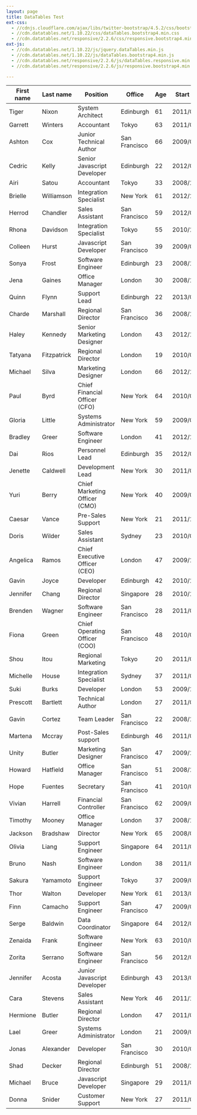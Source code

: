 ```yaml
---
layout: page
title: DataTables Test
ext-css:
  - //cdnjs.cloudflare.com/ajax/libs/twitter-bootstrap/4.5.2/css/bootstrap.css
  - //cdn.datatables.net/1.10.22/css/dataTables.bootstrap4.min.css
  - //cdn.datatables.net/responsive/2.2.6/css/responsive.bootstrap4.min.css
ext-js:
  - //cdn.datatables.net/1.10.22/js/jquery.dataTables.min.js
  - //cdn.datatables.net/1.10.22/js/dataTables.bootstrap4.min.js
  - //cdn.datatables.net/responsive/2.2.6/js/dataTables.responsive.min.js
  - //cdn.datatables.net/responsive/2.2.6/js/responsive.bootstrap4.min.js

---
```


<table id="example" class="table table-striped table-bordered dt-responsive nowrap" style="width:100%">
        <thead>
            <tr>
                <th>First name</th>
                <th>Last name</th>
                <th>Position</th>
                <th>Office</th>
                <th>Age</th>
                <th>Start date</th>
                <th>Salary</th>
                <th>Extn.</th>
                <th>E-mail</th>
            </tr>
        </thead>
        <tbody>
            <tr>
                <td>Tiger</td>
                <td>Nixon</td>
                <td>System Architect</td>
                <td>Edinburgh</td>
                <td>61</td>
                <td>2011/04/25</td>
                <td>$320,800</td>
                <td>5421</td>
                <td>t.nixon@datatables.net</td>
            </tr>
            <tr>
                <td>Garrett</td>
                <td>Winters</td>
                <td>Accountant</td>
                <td>Tokyo</td>
                <td>63</td>
                <td>2011/07/25</td>
                <td>$170,750</td>
                <td>8422</td>
                <td>g.winters@datatables.net</td>
            </tr>
            <tr>
                <td>Ashton</td>
                <td>Cox</td>
                <td>Junior Technical Author</td>
                <td>San Francisco</td>
                <td>66</td>
                <td>2009/01/12</td>
                <td>$86,000</td>
                <td>1562</td>
                <td>a.cox@datatables.net</td>
            </tr>
            <tr>
                <td>Cedric</td>
                <td>Kelly</td>
                <td>Senior Javascript Developer</td>
                <td>Edinburgh</td>
                <td>22</td>
                <td>2012/03/29</td>
                <td>$433,060</td>
                <td>6224</td>
                <td>c.kelly@datatables.net</td>
            </tr>
            <tr>
                <td>Airi</td>
                <td>Satou</td>
                <td>Accountant</td>
                <td>Tokyo</td>
                <td>33</td>
                <td>2008/11/28</td>
                <td>$162,700</td>
                <td>5407</td>
                <td>a.satou@datatables.net</td>
            </tr>
            <tr>
                <td>Brielle</td>
                <td>Williamson</td>
                <td>Integration Specialist</td>
                <td>New York</td>
                <td>61</td>
                <td>2012/12/02</td>
                <td>$372,000</td>
                <td>4804</td>
                <td>b.williamson@datatables.net</td>
            </tr>
            <tr>
                <td>Herrod</td>
                <td>Chandler</td>
                <td>Sales Assistant</td>
                <td>San Francisco</td>
                <td>59</td>
                <td>2012/08/06</td>
                <td>$137,500</td>
                <td>9608</td>
                <td>h.chandler@datatables.net</td>
            </tr>
            <tr>
                <td>Rhona</td>
                <td>Davidson</td>
                <td>Integration Specialist</td>
                <td>Tokyo</td>
                <td>55</td>
                <td>2010/10/14</td>
                <td>$327,900</td>
                <td>6200</td>
                <td>r.davidson@datatables.net</td>
            </tr>
            <tr>
                <td>Colleen</td>
                <td>Hurst</td>
                <td>Javascript Developer</td>
                <td>San Francisco</td>
                <td>39</td>
                <td>2009/09/15</td>
                <td>$205,500</td>
                <td>2360</td>
                <td>c.hurst@datatables.net</td>
            </tr>
            <tr>
                <td>Sonya</td>
                <td>Frost</td>
                <td>Software Engineer</td>
                <td>Edinburgh</td>
                <td>23</td>
                <td>2008/12/13</td>
                <td>$103,600</td>
                <td>1667</td>
                <td>s.frost@datatables.net</td>
            </tr>
            <tr>
                <td>Jena</td>
                <td>Gaines</td>
                <td>Office Manager</td>
                <td>London</td>
                <td>30</td>
                <td>2008/12/19</td>
                <td>$90,560</td>
                <td>3814</td>
                <td>j.gaines@datatables.net</td>
            </tr>
            <tr>
                <td>Quinn</td>
                <td>Flynn</td>
                <td>Support Lead</td>
                <td>Edinburgh</td>
                <td>22</td>
                <td>2013/03/03</td>
                <td>$342,000</td>
                <td>9497</td>
                <td>q.flynn@datatables.net</td>
            </tr>
            <tr>
                <td>Charde</td>
                <td>Marshall</td>
                <td>Regional Director</td>
                <td>San Francisco</td>
                <td>36</td>
                <td>2008/10/16</td>
                <td>$470,600</td>
                <td>6741</td>
                <td>c.marshall@datatables.net</td>
            </tr>
            <tr>
                <td>Haley</td>
                <td>Kennedy</td>
                <td>Senior Marketing Designer</td>
                <td>London</td>
                <td>43</td>
                <td>2012/12/18</td>
                <td>$313,500</td>
                <td>3597</td>
                <td>h.kennedy@datatables.net</td>
            </tr>
            <tr>
                <td>Tatyana</td>
                <td>Fitzpatrick</td>
                <td>Regional Director</td>
                <td>London</td>
                <td>19</td>
                <td>2010/03/17</td>
                <td>$385,750</td>
                <td>1965</td>
                <td>t.fitzpatrick@datatables.net</td>
            </tr>
            <tr>
                <td>Michael</td>
                <td>Silva</td>
                <td>Marketing Designer</td>
                <td>London</td>
                <td>66</td>
                <td>2012/11/27</td>
                <td>$198,500</td>
                <td>1581</td>
                <td>m.silva@datatables.net</td>
            </tr>
            <tr>
                <td>Paul</td>
                <td>Byrd</td>
                <td>Chief Financial Officer (CFO)</td>
                <td>New York</td>
                <td>64</td>
                <td>2010/06/09</td>
                <td>$725,000</td>
                <td>3059</td>
                <td>p.byrd@datatables.net</td>
            </tr>
            <tr>
                <td>Gloria</td>
                <td>Little</td>
                <td>Systems Administrator</td>
                <td>New York</td>
                <td>59</td>
                <td>2009/04/10</td>
                <td>$237,500</td>
                <td>1721</td>
                <td>g.little@datatables.net</td>
            </tr>
            <tr>
                <td>Bradley</td>
                <td>Greer</td>
                <td>Software Engineer</td>
                <td>London</td>
                <td>41</td>
                <td>2012/10/13</td>
                <td>$132,000</td>
                <td>2558</td>
                <td>b.greer@datatables.net</td>
            </tr>
            <tr>
                <td>Dai</td>
                <td>Rios</td>
                <td>Personnel Lead</td>
                <td>Edinburgh</td>
                <td>35</td>
                <td>2012/09/26</td>
                <td>$217,500</td>
                <td>2290</td>
                <td>d.rios@datatables.net</td>
            </tr>
            <tr>
                <td>Jenette</td>
                <td>Caldwell</td>
                <td>Development Lead</td>
                <td>New York</td>
                <td>30</td>
                <td>2011/09/03</td>
                <td>$345,000</td>
                <td>1937</td>
                <td>j.caldwell@datatables.net</td>
            </tr>
            <tr>
                <td>Yuri</td>
                <td>Berry</td>
                <td>Chief Marketing Officer (CMO)</td>
                <td>New York</td>
                <td>40</td>
                <td>2009/06/25</td>
                <td>$675,000</td>
                <td>6154</td>
                <td>y.berry@datatables.net</td>
            </tr>
            <tr>
                <td>Caesar</td>
                <td>Vance</td>
                <td>Pre-Sales Support</td>
                <td>New York</td>
                <td>21</td>
                <td>2011/12/12</td>
                <td>$106,450</td>
                <td>8330</td>
                <td>c.vance@datatables.net</td>
            </tr>
            <tr>
                <td>Doris</td>
                <td>Wilder</td>
                <td>Sales Assistant</td>
                <td>Sydney</td>
                <td>23</td>
                <td>2010/09/20</td>
                <td>$85,600</td>
                <td>3023</td>
                <td>d.wilder@datatables.net</td>
            </tr>
            <tr>
                <td>Angelica</td>
                <td>Ramos</td>
                <td>Chief Executive Officer (CEO)</td>
                <td>London</td>
                <td>47</td>
                <td>2009/10/09</td>
                <td>$1,200,000</td>
                <td>5797</td>
                <td>a.ramos@datatables.net</td>
            </tr>
            <tr>
                <td>Gavin</td>
                <td>Joyce</td>
                <td>Developer</td>
                <td>Edinburgh</td>
                <td>42</td>
                <td>2010/12/22</td>
                <td>$92,575</td>
                <td>8822</td>
                <td>g.joyce@datatables.net</td>
            </tr>
            <tr>
                <td>Jennifer</td>
                <td>Chang</td>
                <td>Regional Director</td>
                <td>Singapore</td>
                <td>28</td>
                <td>2010/11/14</td>
                <td>$357,650</td>
                <td>9239</td>
                <td>j.chang@datatables.net</td>
            </tr>
            <tr>
                <td>Brenden</td>
                <td>Wagner</td>
                <td>Software Engineer</td>
                <td>San Francisco</td>
                <td>28</td>
                <td>2011/06/07</td>
                <td>$206,850</td>
                <td>1314</td>
                <td>b.wagner@datatables.net</td>
            </tr>
            <tr>
                <td>Fiona</td>
                <td>Green</td>
                <td>Chief Operating Officer (COO)</td>
                <td>San Francisco</td>
                <td>48</td>
                <td>2010/03/11</td>
                <td>$850,000</td>
                <td>2947</td>
                <td>f.green@datatables.net</td>
            </tr>
            <tr>
                <td>Shou</td>
                <td>Itou</td>
                <td>Regional Marketing</td>
                <td>Tokyo</td>
                <td>20</td>
                <td>2011/08/14</td>
                <td>$163,000</td>
                <td>8899</td>
                <td>s.itou@datatables.net</td>
            </tr>
            <tr>
                <td>Michelle</td>
                <td>House</td>
                <td>Integration Specialist</td>
                <td>Sydney</td>
                <td>37</td>
                <td>2011/06/02</td>
                <td>$95,400</td>
                <td>2769</td>
                <td>m.house@datatables.net</td>
            </tr>
            <tr>
                <td>Suki</td>
                <td>Burks</td>
                <td>Developer</td>
                <td>London</td>
                <td>53</td>
                <td>2009/10/22</td>
                <td>$114,500</td>
                <td>6832</td>
                <td>s.burks@datatables.net</td>
            </tr>
            <tr>
                <td>Prescott</td>
                <td>Bartlett</td>
                <td>Technical Author</td>
                <td>London</td>
                <td>27</td>
                <td>2011/05/07</td>
                <td>$145,000</td>
                <td>3606</td>
                <td>p.bartlett@datatables.net</td>
            </tr>
            <tr>
                <td>Gavin</td>
                <td>Cortez</td>
                <td>Team Leader</td>
                <td>San Francisco</td>
                <td>22</td>
                <td>2008/10/26</td>
                <td>$235,500</td>
                <td>2860</td>
                <td>g.cortez@datatables.net</td>
            </tr>
            <tr>
                <td>Martena</td>
                <td>Mccray</td>
                <td>Post-Sales support</td>
                <td>Edinburgh</td>
                <td>46</td>
                <td>2011/03/09</td>
                <td>$324,050</td>
                <td>8240</td>
                <td>m.mccray@datatables.net</td>
            </tr>
            <tr>
                <td>Unity</td>
                <td>Butler</td>
                <td>Marketing Designer</td>
                <td>San Francisco</td>
                <td>47</td>
                <td>2009/12/09</td>
                <td>$85,675</td>
                <td>5384</td>
                <td>u.butler@datatables.net</td>
            </tr>
            <tr>
                <td>Howard</td>
                <td>Hatfield</td>
                <td>Office Manager</td>
                <td>San Francisco</td>
                <td>51</td>
                <td>2008/12/16</td>
                <td>$164,500</td>
                <td>7031</td>
                <td>h.hatfield@datatables.net</td>
            </tr>
            <tr>
                <td>Hope</td>
                <td>Fuentes</td>
                <td>Secretary</td>
                <td>San Francisco</td>
                <td>41</td>
                <td>2010/02/12</td>
                <td>$109,850</td>
                <td>6318</td>
                <td>h.fuentes@datatables.net</td>
            </tr>
            <tr>
                <td>Vivian</td>
                <td>Harrell</td>
                <td>Financial Controller</td>
                <td>San Francisco</td>
                <td>62</td>
                <td>2009/02/14</td>
                <td>$452,500</td>
                <td>9422</td>
                <td>v.harrell@datatables.net</td>
            </tr>
            <tr>
                <td>Timothy</td>
                <td>Mooney</td>
                <td>Office Manager</td>
                <td>London</td>
                <td>37</td>
                <td>2008/12/11</td>
                <td>$136,200</td>
                <td>7580</td>
                <td>t.mooney@datatables.net</td>
            </tr>
            <tr>
                <td>Jackson</td>
                <td>Bradshaw</td>
                <td>Director</td>
                <td>New York</td>
                <td>65</td>
                <td>2008/09/26</td>
                <td>$645,750</td>
                <td>1042</td>
                <td>j.bradshaw@datatables.net</td>
            </tr>
            <tr>
                <td>Olivia</td>
                <td>Liang</td>
                <td>Support Engineer</td>
                <td>Singapore</td>
                <td>64</td>
                <td>2011/02/03</td>
                <td>$234,500</td>
                <td>2120</td>
                <td>o.liang@datatables.net</td>
            </tr>
            <tr>
                <td>Bruno</td>
                <td>Nash</td>
                <td>Software Engineer</td>
                <td>London</td>
                <td>38</td>
                <td>2011/05/03</td>
                <td>$163,500</td>
                <td>6222</td>
                <td>b.nash@datatables.net</td>
            </tr>
            <tr>
                <td>Sakura</td>
                <td>Yamamoto</td>
                <td>Support Engineer</td>
                <td>Tokyo</td>
                <td>37</td>
                <td>2009/08/19</td>
                <td>$139,575</td>
                <td>9383</td>
                <td>s.yamamoto@datatables.net</td>
            </tr>
            <tr>
                <td>Thor</td>
                <td>Walton</td>
                <td>Developer</td>
                <td>New York</td>
                <td>61</td>
                <td>2013/08/11</td>
                <td>$98,540</td>
                <td>8327</td>
                <td>t.walton@datatables.net</td>
            </tr>
            <tr>
                <td>Finn</td>
                <td>Camacho</td>
                <td>Support Engineer</td>
                <td>San Francisco</td>
                <td>47</td>
                <td>2009/07/07</td>
                <td>$87,500</td>
                <td>2927</td>
                <td>f.camacho@datatables.net</td>
            </tr>
            <tr>
                <td>Serge</td>
                <td>Baldwin</td>
                <td>Data Coordinator</td>
                <td>Singapore</td>
                <td>64</td>
                <td>2012/04/09</td>
                <td>$138,575</td>
                <td>8352</td>
                <td>s.baldwin@datatables.net</td>
            </tr>
            <tr>
                <td>Zenaida</td>
                <td>Frank</td>
                <td>Software Engineer</td>
                <td>New York</td>
                <td>63</td>
                <td>2010/01/04</td>
                <td>$125,250</td>
                <td>7439</td>
                <td>z.frank@datatables.net</td>
            </tr>
            <tr>
                <td>Zorita</td>
                <td>Serrano</td>
                <td>Software Engineer</td>
                <td>San Francisco</td>
                <td>56</td>
                <td>2012/06/01</td>
                <td>$115,000</td>
                <td>4389</td>
                <td>z.serrano@datatables.net</td>
            </tr>
            <tr>
                <td>Jennifer</td>
                <td>Acosta</td>
                <td>Junior Javascript Developer</td>
                <td>Edinburgh</td>
                <td>43</td>
                <td>2013/02/01</td>
                <td>$75,650</td>
                <td>3431</td>
                <td>j.acosta@datatables.net</td>
            </tr>
            <tr>
                <td>Cara</td>
                <td>Stevens</td>
                <td>Sales Assistant</td>
                <td>New York</td>
                <td>46</td>
                <td>2011/12/06</td>
                <td>$145,600</td>
                <td>3990</td>
                <td>c.stevens@datatables.net</td>
            </tr>
            <tr>
                <td>Hermione</td>
                <td>Butler</td>
                <td>Regional Director</td>
                <td>London</td>
                <td>47</td>
                <td>2011/03/21</td>
                <td>$356,250</td>
                <td>1016</td>
                <td>h.butler@datatables.net</td>
            </tr>
            <tr>
                <td>Lael</td>
                <td>Greer</td>
                <td>Systems Administrator</td>
                <td>London</td>
                <td>21</td>
                <td>2009/02/27</td>
                <td>$103,500</td>
                <td>6733</td>
                <td>l.greer@datatables.net</td>
            </tr>
            <tr>
                <td>Jonas</td>
                <td>Alexander</td>
                <td>Developer</td>
                <td>San Francisco</td>
                <td>30</td>
                <td>2010/07/14</td>
                <td>$86,500</td>
                <td>8196</td>
                <td>j.alexander@datatables.net</td>
            </tr>
            <tr>
                <td>Shad</td>
                <td>Decker</td>
                <td>Regional Director</td>
                <td>Edinburgh</td>
                <td>51</td>
                <td>2008/11/13</td>
                <td>$183,000</td>
                <td>6373</td>
                <td>s.decker@datatables.net</td>
            </tr>
            <tr>
                <td>Michael</td>
                <td>Bruce</td>
                <td>Javascript Developer</td>
                <td>Singapore</td>
                <td>29</td>
                <td>2011/06/27</td>
                <td>$183,000</td>
                <td>5384</td>
                <td>m.bruce@datatables.net</td>
            </tr>
            <tr>
                <td>Donna</td>
                <td>Snider</td>
                <td>Customer Support</td>
                <td>New York</td>
                <td>27</td>
                <td>2011/01/25</td>
                <td>$112,000</td>
                <td>4226</td>
                <td>d.snider@datatables.net</td>
            </tr>
        </tbody>
    </table>

<script>
$(document).ready(function() {
    $('#example').DataTable();
} );
</script>
